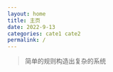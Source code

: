 ```yaml
---
layout: home
title: 主页
date: 2022-9-13
categories: cate1 cate2
permalink: /
---
```


>简单的规则构造出复杂的系统
